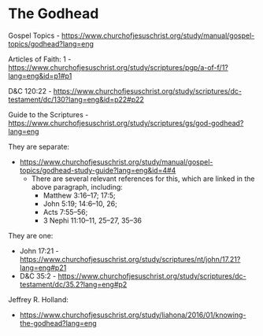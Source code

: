 # The Godhead

Gospel Topics - https://www.churchofjesuschrist.org/study/manual/gospel-topics/godhead?lang=eng

Articles of Faith: 1 - https://www.churchofjesuschrist.org/study/scriptures/pgp/a-of-f/1?lang=eng&id=p1#p1

D&C 120:22 - https://www.churchofjesuschrist.org/study/scriptures/dc-testament/dc/130?lang=eng&id=p22#p22

Guide to the Scriptures - https://www.churchofjesuschrist.org/study/scriptures/gs/god-godhead?lang=eng

They are separate: 
- https://www.churchofjesuschrist.org/study/manual/gospel-topics/godhead-study-guide?lang=eng&id=4#4
  - There are several relevant references for this, which are linked in the above paragraph, including:
    - Matthew 3:16–17; 17:5;
    - John 5:19; 14:6–10, 26;
    - Acts 7:55–56;
    - 3 Nephi 11:10–11, 25–27, 35–36

They are one: 
- John 17:21 - https://www.churchofjesuschrist.org/study/scriptures/nt/john/17.21?lang=eng#p21
- D&C 35:2 - https://www.churchofjesuschrist.org/study/scriptures/dc-testament/dc/35.2?lang=eng#p2


Jeffrey R. Holland: 
- https://www.churchofjesuschrist.org/study/liahona/2016/01/knowing-the-godhead?lang=eng
